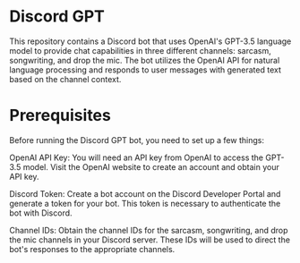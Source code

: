 # Discord GPT
This repository contains a Discord bot that uses OpenAI's GPT-3.5 language model to provide chat capabilities in three different channels: sarcasm, songwriting, and drop the mic. The bot utilizes the OpenAI API for natural language processing and responds to user messages with generated text based on the channel context.

# Prerequisites
Before running the Discord GPT bot, you need to set up a few things:

OpenAI API Key: You will need an API key from OpenAI to access the GPT-3.5 model. Visit the OpenAI website to create an account and obtain your API key.

Discord Token: Create a bot account on the Discord Developer Portal and generate a token for your bot. This token is necessary to authenticate the bot with Discord.

Channel IDs: Obtain the channel IDs for the sarcasm, songwriting, and drop the mic channels in your Discord server. These IDs will be used to direct the bot's responses to the appropriate channels.

